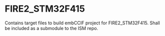 # FIRE2_STM32F415
Contains target files to build embCCIF project for FIRE2_STM32F415. Shall be included as a submodule to the ISM repo.
